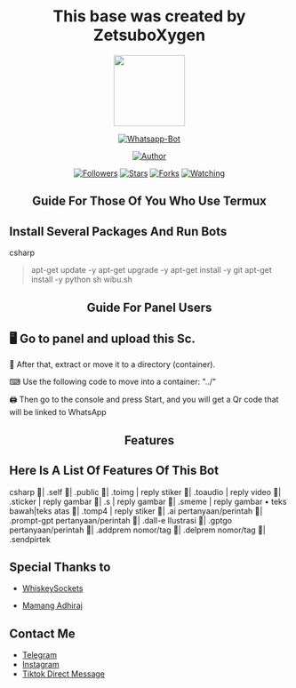 <h1 align="center"> This base was created by ZetsuboXygen </h1>

<p align="center">
<img src="https://telegra.ph/file/150f50669e93735c51aea.jpg" width="128" height="128"/>
</p>
<p align="center">
<a href="#"><img title="Whatsapp-Bot" src="https://img.shields.io/badge/Whatsapp Bot-green?colorA=%23ff0000&colorB=%23017e40&style=for-the-badge"></a>
</p>
<p align="center">
<a href="https://github.com/zetsubococaebom"><img title="Author" src="https://img.shields.io/badge/Author-zetsubococaebom-red.svg?style=for-the-badge&logo=github"></a>
</p>
<p align="center">
<a href="https://github.com/zetsubococaebom/followers"><img title="Followers" src="https://img.shields.io/github/followers/zetsubococaebom?color=blue&style=flat-square"></a>
<a href="https://github.com/zetsubococaebom/whatsapp-bot/stargazers/"><img title="Stars" src="https://img.shields.io/github/stars/zetsubococaebom/whatsapp-bot?color=red&style=flat-square"></a>
<a href="https://github.com/zetsubococaebom/whatsapp-bot/network/members"><img title="Forks" src="https://img.shields.io/github/forks/zetsubococaebom/whatsapp-bot?color=red&style=flat-square"></a>
<a href="https://github.com/zetsubococaebom/whatsapp-bot/watchers"><img title="Watching" src="https://img.shields.io/github/watchers/zetsubococaebom/whatsapp-bot?label=Watchers&color=blue&style=flat-square"></a>
  
<h2 align="center">Guide For Those Of You Who Use Termux</h2>

## Install Several Packages And Run Bots

csharp
> apt-get update -y
> apt-get upgrade -y
> apt-get install -y git
> apt-get install -y python
> sh wibu.sh


<h2 align="center">Guide For Panel Users</h2>

## 🖥 Go to panel and upload this Sc.

 📝 After that, extract or move it to a directory (container).

 ⌨ Use the following code to move into a container: "../"

 🖨 Then go to the console and press Start, and you will get a Qr code that will be linked to WhatsApp

<h2 align="center">Features</h2>

## Here Is A List Of Features Of This Bot 

csharp
🍻| .self
🍻| .public
🍻| .toimg | reply stiker
🍻| .toaudio | reply video
🍻| .sticker | reply gambar
🍻| .s | reply gambar 
🍻| .smeme | reply gambar • teks bawah|teks atas
🍻| .tomp4 | reply stiker
🍻| .ai pertanyaan/perintah
🍻| .prompt-gpt pertanyaan/perintah
🍻| .dall-e Ilustrasi 
🍻| .gptgo pertanyaan/perintah
🍻| .addprem nomor/tag
🍻| .delprem nomor/tag
🍻| .sendpirtek





## Special Thanks to

* [WhiskeySockets](https://github.com/WhiskeySockets)

* [Mamang Adhiraj](https://github.com/adiwajshing)

## Contact Me
  
* [Telegram](https://t.me/Zetsugen7)
* [Instagram](https://instagram.com/ryo.cocaebom_?igshid=OGQ5ZDc2ODk2ZA==)
* [Tiktok Direct Message](tiktok.com/@xygengod777)
